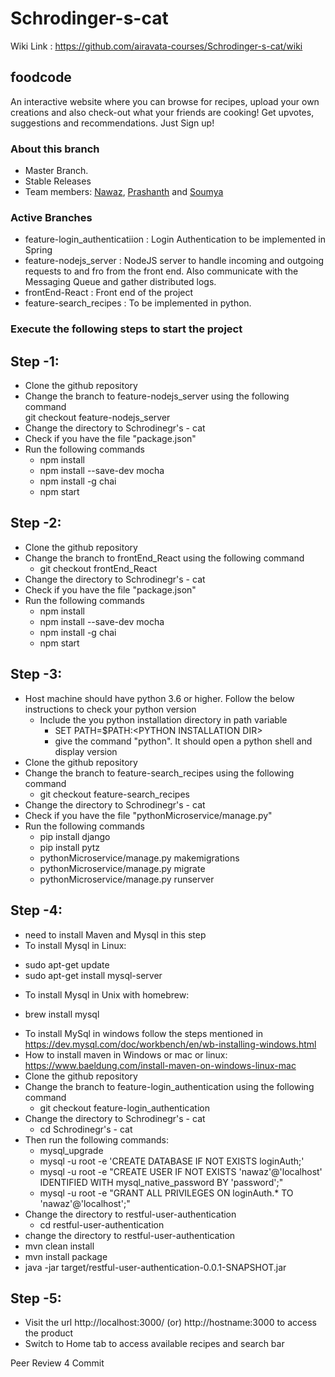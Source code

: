 # Schrodinger-s-cat  

Wiki Link : https://github.com/airavata-courses/Schrodinger-s-cat/wiki

## foodcode  
An interactive website where you can browse for recipes, upload your own creations and also check-out what your friends are cooking! Get upvotes, suggestions and recommendations. Just Sign up!

### About this branch
* Master Branch.
* Stable Releases
* Team members: [Nawaz](https://www.linkedin.com/in/nawazhk/), [Prashanth](https://www.linkedin.com/in/prashanth-swargam-pswargam/) and [Soumya](https://www.linkedin.com/in/jlsoumya/)

### Active Branches
* feature-login_authenticatiion : Login Authentication to be implemented in Spring
* feature-nodejs_server : NodeJS server to handle incoming and outgoing requests to and fro from the front end. Also communicate with the Messaging Queue and gather distributed logs.
* frontEnd-React : Front end of the project
* feature-search_recipes : To be implemented in python.

### Execute the following steps to start the project

## Step -1:
* Clone the github repository
* Change the branch to feature-nodejs_server using the following command   
    git checkout feature-nodejs_server
* Change the directory to Schrodinegr's - cat
* Check if you have the file "package.json"
* Run the following commands
   * npm install
   * npm install --save-dev mocha
   * npm install -g chai
   * npm start


## Step -2:  
* Clone the github repository
* Change the branch to frontEnd_React using the following command   
    * git checkout frontEnd_React
* Change the directory to Schrodinegr's - cat
* Check if you have the file "package.json"
* Run the following commands
   * npm install
   * npm install --save-dev mocha
   * npm install -g chai
   * npm start


## Step -3:
* Host machine should have python 3.6 or higher. Follow the below instructions to check your python version
    * Include the you python installation directory in path variable
        * SET PATH=$PATH:&lt;PYTHON INSTALLATION DIR&gt;
        * give the command "python". It should open a python shell and display version
* Clone the github repository
* Change the branch to feature-search_recipes using the following command   
    * git checkout feature-search_recipes
* Change the directory to Schrodinegr's - cat
* Check if you have the file "pythonMicroservice/manage.py"
* Run the following commands
   * pip install django
   * pip install pytz
   * pythonMicroservice/manage.py makemigrations
   * pythonMicroservice/manage.py migrate
   * pythonMicroservice/manage.py runserver

## Step -4:
* need to install Maven and Mysql in this step
* To install Mysql in Linux:
- sudo apt-get update
- sudo apt-get install mysql-server
* To install Mysql in Unix with homebrew:
- brew install mysql
* To install MySql in windows follow the steps mentioned in https://dev.mysql.com/doc/workbench/en/wb-installing-windows.html
* How to install maven in Windows or mac or linux: https://www.baeldung.com/install-maven-on-windows-linux-mac
* Clone the github repository
* Change the branch to feature-login_authentication using the following command   
    * git checkout feature-login_authentication
* Change the directory to Schrodinegr's - cat
	* cd Schrodinegr's - cat
* Then run the following commands:
	* mysql_upgrade
  	* mysql -u root -e 'CREATE DATABASE IF NOT EXISTS loginAuth;'
  	* mysql -u root -e "CREATE USER IF NOT EXISTS 'nawaz'@'localhost' IDENTIFIED WITH mysql_native_password BY 'password';"
  	* mysql -u root -e "GRANT ALL PRIVILEGES ON loginAuth.* TO 'nawaz'@'localhost';"
* Change the directory to restful-user-authentication
	* cd restful-user-authentication
* change the directory to restful-user-authentication
* mvn clean install
* mvn install package
* java -jar target/restful-user-authentication-0.0.1-SNAPSHOT.jar
## Step -5:
* Visit the url http://localhost:3000/ (or) http://hostname:3000 to access the product
* Switch to Home tab to access available recipes and search bar

Peer Review 4 Commit
